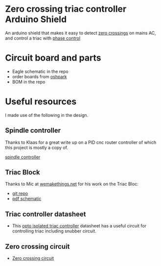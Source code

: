# Zero crossing triac controller Arduino Shield

An arduino shield that makes it easy to detect [zero crossings](http://en.wikipedia.org/wiki/Zero_cross_circuit) on mains AC, and control a triac with [phase control](http://playground.arduino.cc/Main/ACPhaseControl)

# Circuit board and parts

* Eagle schematic in the repo
* order boards from [oshpark](http://oshpark.com/shared_projects/XGqh7Sy8)
* BOM in the repo

# Useful resources

I made use of the following in the design.

## Spindle controller

Thanks to Klaas for a great write up on a PID cnc router controller of which this project is mostly a copy of.

[spindle controller](https://sites.google.com/site/klaasdc/cnc-router/spindle-controller)

## Triac Block

Thanks to Mic at [wemakethings.net](http://wemakethings.net) for his work on the Triac Bloc:

* [git repo](https://github.com/Miceuz/triac-bloc)
* [pdf schematic](https://github.com/Miceuz/triac-bloc/blob/master/ssr.pdf)

## Triac controller datasheet

* This [opto isolated triac controller](http://www.farnell.com/datasheets/1806097.pdf) datasheet has a useful circuit for controlling triac including snubber circuit.

## Zero crossing circuit

* [Zero crossing circuit](http://www.dextrel.net/diyzerocrosser.htm)
